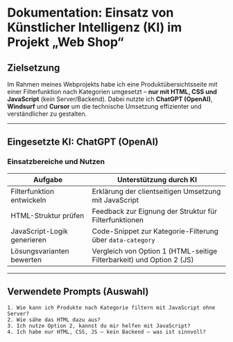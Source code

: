 # Dokumentation: Einsatz von Künstlicher Intelligenz (KI) im Projekt „Web Shop“

## Zielsetzung

Im Rahmen meines Webprojekts habe ich eine Produktübersichtsseite mit einer Filterfunktion nach Kategorien umgesetzt – **nur mit HTML, CSS und JavaScript** (kein Server/Backend). Dabei nutzte ich **ChatGPT (OpenAI)**, **Windsurf** und **Cursor** um die technische Umsetzung effizienter und verständlicher zu gestalten.

---

## Eingesetzte KI: ChatGPT (OpenAI)

### Einsatzbereiche und Nutzen

| Aufgabe                                 | Unterstützung durch KI                                                   |
|----------------------------------------|---------------------------------------------------------------------------|
| Filterfunktion entwickeln              | Erklärung der clientseitigen Umsetzung mit JavaScript                    |
| HTML-Struktur prüfen                   | Feedback zur Eignung der Struktur für Filterfunktionen                   |
| JavaScript-Logik generieren            | Code-Snippet zur Kategorie-Filterung über `data-category`                |
| Lösungsvarianten bewerten             | Vergleich von Option 1 (HTML-seitige Filterbarkeit) und Option 2 (JS)    |


---

## Verwendete Prompts (Auswahl)

```text
1. Wie kann ich Produkte nach Kategorie filtern mit JavaScript ohne Server?
2. Wie sähe das HTML dazu aus?
3. Ich nutze Option 2, kannst du mir helfen mit JavaScript?
4. Ich habe nur HTML, CSS, JS – kein Backend – was ist sinnvoll?

